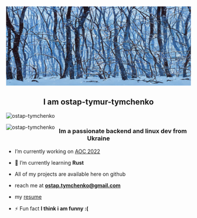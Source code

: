 ![a.png](background.jpg)<h2 align="center">I am **ostap-tymur-tymchenko**</h2>

<!-- <p><img align="left" src="https://github-readme-stats.vercel.app/api/top-langs?username=ostap-tymchenko&show_icons=true&locale=en&layout=compact" alt="ostap-tymchenko" /></p> -->

<p>&nbsp;<img align="left" src="https://github-readme-stats.vercel.app/api?username=ostap-tymchenko&show_icons=true&locale=en" alt="ostap-tymchenko" /></p>

<p><img align="left" src="https://github-readme-streak-stats.herokuapp.com/?user=ostap-tymchenko&" alt="ostap-tymchenko" /></p>

<h3 align="center">Im a passionate backend and linux dev from Ukraine</h3>

- I’m currently working on [AOC 2022](https://github.com/ostap-tymchenko/advent-of-code-2022)

- 🌱 I’m currently learning **Rust**

- All of my projects are available here on github

- reach me at  **ostap.tymchenko@gmail.com**

- my [resume](https://docs.google.com/document/d/1jceeBEjBIUUgk_26mscVEXBGNuOi5prxM-1p99DCs2M/edit#heading=h.5rf9wr4r3no2)

- ⚡ Fun fact **I think i am funny :(**
